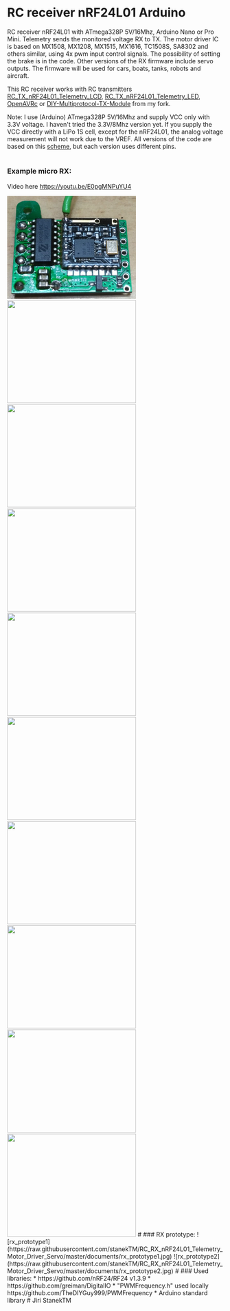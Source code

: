 # RC receiver nRF24L01 Arduino
RC receiver nRF24L01 with ATmega328P 5V/16Mhz, Arduino Nano or Pro Mini.
Telemetry sends the monitored voltage RX to TX. 
The motor driver IC is based on MX1508, MX1208, MX1515, MX1616, TC1508S, SA8302 and others similar, using 4x pwm input control signals.
The possibility of setting the brake is in the code.
Other versions of the RX firmware include servo outputs.
The firmware will be used for cars, boats, tanks, robots and aircraft.

This RC receiver works with RC transmitters [RC_TX_nRF24L01_Telemetry_LCD](https://github.com/stanekTM/RC_TX_nRF24L01_Telemetry_LCD), 
[RC_TX_nRF24L01_Telemetry_LED](https://github.com/stanekTM/RC_TX_nRF24L01_Telemetry_LED), 
[OpenAVRc](https://github.com/stanekTM/OpenAVRc_Dev) or [DIY-Multiprotocol-TX-Module](https://github.com/stanekTM/DIY-Multiprotocol-TX-Module) from my fork.

Note: I use (Arduino) ATmega328P 5V/16Mhz and supply VCC only with 3.3V voltage. 
I haven't tried the 3.3V/8Mhz version yet. 
If you supply the VCC directly with a LiPo 1S cell, except for the nRF24L01, the analog voltage measurement will not work due to the VREF. 
All versions of the code are based on this [scheme](https://raw.githubusercontent.com/stanekTM/RC_RX_nRF24L01_Telemetry_Motor_Driver_Servo/master/documents/Schema_Micro_RX_2ch_A1_Motor_Driver.PNG), but each version uses different pins.
#
### Example micro RX:
Video here https://youtu.be/E0pgMNPuYU4

<img src="documents/Micro_RX_2ch_A1_Motor_Driver_0.jpg" width="300" height="239" />
<img src="https://raw.githubusercontent.com/stanekTM/RC_RX_nRF24L01_Telemetry_Motor_Driver_Servo/master/documents/Micro_RX_2ch_A1_Motor_Driver_0.jpg" width="300" height="239" />
<img src="https://raw.githubusercontent.com/stanekTM/RC_RX_nRF24L01_Telemetry_Motor_Driver_Servo/master/documents/Micro_RX_2ch_A1_Motor_Driver_1.jpg" width="300" height="239" />
<img src="https://raw.githubusercontent.com/stanekTM/RC_RX_nRF24L01_Telemetry_Motor_Driver_Servo/master/documents/Micro_RX_2ch_A1_Motor_Driver_2.jpg" width="300" height="239" />
<img src="https://raw.githubusercontent.com/stanekTM/RC_RX_nRF24L01_Telemetry_Motor_Driver_Servo/master/documents/Micro_RX_2ch_A1_Motor_Driver_3.jpg" width="300" height="239" />
<img src="https://raw.githubusercontent.com/stanekTM/RC_RX_nRF24L01_Telemetry_Motor_Driver_Servo/master/documents/Micro_RX_2ch_A1_Motor_Driver_4.jpg" width="300" height="239" />
<img src="https://raw.githubusercontent.com/stanekTM/RC_RX_nRF24L01_Telemetry_Motor_Driver_Servo/master/documents/Micro_RX_2ch_A1_Motor_Driver_5.jpg" width="300" height="239" />
<img src="https://raw.githubusercontent.com/stanekTM/RC_RX_nRF24L01_Telemetry_Motor_Driver_Servo/master/documents/Micro_RX_2ch_A1_Motor_Driver_6.jpg" width="300" height="239" />
<img src="https://raw.githubusercontent.com/stanekTM/RC_RX_nRF24L01_Telemetry_Motor_Driver_Servo/master/documents/Micro_RX_2ch_A1_Motor_Driver_7.jpg" width="300" height="239" />
<img src="https://raw.githubusercontent.com/stanekTM/RC_RX_nRF24L01_Telemetry_Motor_Driver_Servo/master/documents/Micro_RX_2ch_A1_Motor_Driver_8.jpg" width="300" height="239" />
#
### RX prototype: 
![rx_prototype1](https://raw.githubusercontent.com/stanekTM/RC_RX_nRF24L01_Telemetry_Motor_Driver_Servo/master/documents/rx_prototype1.jpg)
![rx_prototype2](https://raw.githubusercontent.com/stanekTM/RC_RX_nRF24L01_Telemetry_Motor_Driver_Servo/master/documents/rx_prototype2.jpg)
#
### Used libraries:
* <RF24.h>                      https://github.com/nRF24/RF24 v1.3.9
* <DigitalIO.h>                 https://github.com/greiman/DigitalIO
* "PWMFrequency.h" used locally https://github.com/TheDIYGuy999/PWMFrequency
* <Servo.h>        Arduino standard library
#
Jiri StanekTM
